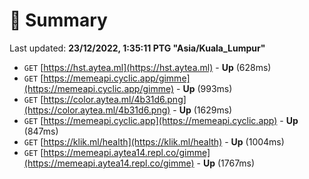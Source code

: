 # 📖 Summary
Last updated: **23/12/2022, 1:35:11 PTG "Asia/Kuala_Lumpur"**

- `GET` [https://hst.aytea.ml](https://hst.aytea.ml) - **Up** (628ms)
- `GET` [https://memeapi.cyclic.app/gimme](https://memeapi.cyclic.app/gimme) - **Up** (993ms)
- `GET` [https://color.aytea.ml/4b31d6.png](https://color.aytea.ml/4b31d6.png) - **Up** (1629ms)
- `GET` [https://memeapi.cyclic.app](https://memeapi.cyclic.app) - **Up** (847ms)
- `GET` [https://klik.ml/health](https://klik.ml/health) - **Up** (1004ms)
- `GET` [https://memeapi.aytea14.repl.co/gimme](https://memeapi.aytea14.repl.co/gimme) - **Up** (1767ms)
